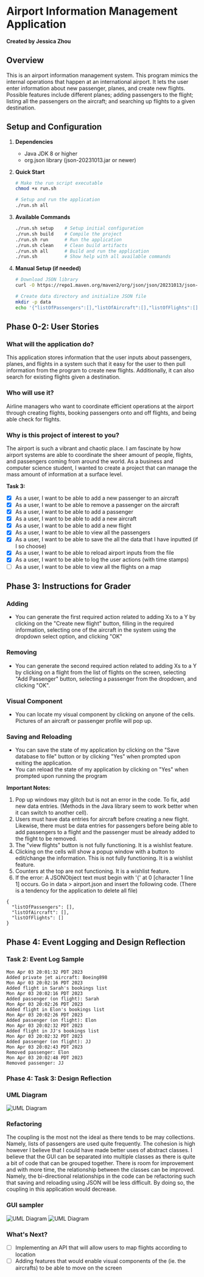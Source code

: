 # Airport Information Management Application
**Created by Jessica Zhou**

## Overview

This is an airport information management system. This program
mimics the internal operations that happen at an international
airport. It lets the user enter information about new passenger,
planes, and create new flights. Possible features include different
planes; adding passengers to the flight; listing all the passengers
on the aircraft; and searching up flights to a given destination.

## Setup and Configuration
1. **Dependencies**
   - Java JDK 8 or higher
   - org.json library (json-20231013.jar or newer)

2. **Quick Start**
   ```bash
   # Make the run script executable
   chmod +x run.sh

   # Setup and run the application
   ./run.sh all
   ```

3. **Available Commands**
   ```bash
   ./run.sh setup    # Setup initial configuration
   ./run.sh build    # Compile the project
   ./run.sh run      # Run the application
   ./run.sh clean    # Clean build artifacts
   ./run.sh all      # Build and run the application
   ./run.sh          # Show help with all available commands
   ```

4. **Manual Setup (if needed)**
   ```bash
   # Download JSON library
   curl -O https://repo1.maven.org/maven2/org/json/json/20231013/json-20231013.jar

   # Create data directory and initialize JSON file
   mkdir -p data
   echo '{"listOfPassengers":[],"listOfAircraft":[],"listOfFlights":[]}' > data/airport.json
   ```

## Phase 0-2: User Stories

### What will the application do?
<p>This application stores information that the user inputs about
passengers, planes, and flights in a system such that it easy for
the user to then pull information from the program to create new
flights. Additionally, it can also search for existing flights
given a destination.</p>

### Who will use it?
<p>Airline managers who want to coordinate efficient operations at
the airport through creating flights, booking passengers onto and
off flights, and being able check for flights.</p>

### Why is this project of interest to you?
<p>The airport is such a vibrant and chaotic place. I am fascinate
by how airport systems are able to coordinate the sheer amount of
people, flights, and passengers coming from around the world. As a
business and computer science student, I wanted to create a project
that can manage the mass amount of information at a
surface level.</p>

**Task 3:**

- [x] As a user, I want to be able to add a new passenger to an aircraft
- [x] As a user, I want to be able to remove a passenger on the aircraft
- [x] As a user, I want to be able to add a passenger
- [x] As a user, I want to be able to add a new aircraft
- [x] As a user, I want to be able to add a new flight
- [x] As a user, I want to be able to view all the passengers
- [x] As a user, I want to be able to save the all the data that I have inputted (if I so choose)
- [x] As a user, I want to be able to reload airport inputs from the file
- [x] As a user, I want to be able to log the user actions (with time stamps)
- [ ] As a user, I want to be able to view all the flights on a map

## Phase 3: Instructions for Grader

### Adding
- You can generate the first required action related to adding Xs to a Y by
  clicking on the "Create new flight" button, filling in the required information,
  selecting one of the aircraft in the system using the dropdown select option,
  and clicking "OK"
### Removing
- You can generate the second required action related to adding Xs to a Y by
  clicking on a flight from the list of flights on the screen, selecting
  "Add Passenger" button, selecting a passenger from the dropdown, and clicking "OK".
### Visual Component
- You can locate my visual component by clicking on anyone of the cells. Pictures of an
  aircraft or passenger profile will pop up.
### Saving and Reloading
- You can save the state of my application by clicking on the "Save database to file"
  button or by clicking "Yes" when prompted upon exiting the application.
- You can reload the state of my application by clicking on "Yes" when prompted upon
  running the program

**Important Notes:**
1. Pop up windows may glitch but is not an error in the code. To fix, add new data entries.
   (Methods in the Java library seem to work better when it can switch to another cell).
2. Users must have data entries for aircraft before creating a new flight. Likewise, there must be
   data entries for passengers before being able to add passengers to a flight and the passenger must
   be already added to the flight to be removed.
3. The "view flights" button is not fully functioning. It is a wishlist feature.
4. Clicking on the cells will show a popup window with a button to edit/change the information.
   This is not fully functioning. It is a wishlist feature.
5. Counters at the top are not functioning. It is a wishlist feature.
6. If the error: A JSONObject text must begin with '{' at 0 [character 1 line 1] occurs. Go in data > airport.json
   and insert the following code. (There is a tendency for the application to delete all file)
```
{
  "listOfPassengers": [],
  "listOfAircraft": [],
  "listOfFlights": []
}
```

## Phase 4: Event Logging and Design Reflection

### Task 2: Event Log Sample
```
Mon Apr 03 20:01:32 PDT 2023
Added private jet aircraft: Boeing898
Mon Apr 03 20:02:16 PDT 2023
Added flight in Sarah's bookings list
Mon Apr 03 20:02:16 PDT 2023
Added passenger (on flight): Sarah
Mon Apr 03 20:02:26 PDT 2023
Added flight in Elon's bookings list
Mon Apr 03 20:02:26 PDT 2023
Added passenger (on flight): Elon
Mon Apr 03 20:02:32 PDT 2023
Added flight in JJ's bookings list
Mon Apr 03 20:02:32 PDT 2023
Added passenger (on flight): JJ
Mon Apr 03 20:02:43 PDT 2023
Removed passenger: Elon
Mon Apr 03 20:02:48 PDT 2023
Removed passenger: JJ
```

### Phase 4: Task 3: Design Reflection

### UML Diagram

![UML Diagram](UML_Design_Diagram.png)

### Refactoring

The coupling is the most not the ideal as there tends to be may collections. Namely, lists of passengers
are used quite frequently. The cohesion is high however I believe that I could have made better uses of
abstract classes. I believe that the GUI can be separated into multiple classes as there is quite a bit
of code that can be grouped together. There is room for improvement and with more time, the relationship
between the classes can be improved. Namely, the bi-directional relationships in the code can be refactoring
such that saving and reloading using JSON will be less difficult. By doing so, the coupling in this application
would decrease.

### GUI sampler

![UML Diagram](GUI_Sampler_1.png)
![UML Diagram](GUI_Sampler_2.png)


### What's Next?
- [ ] Implementing an API that will allow users to map flights according to location
- [ ] Adding features that would enable visual components of the (ie. the aircrafts)
      to be able to move on the screen
